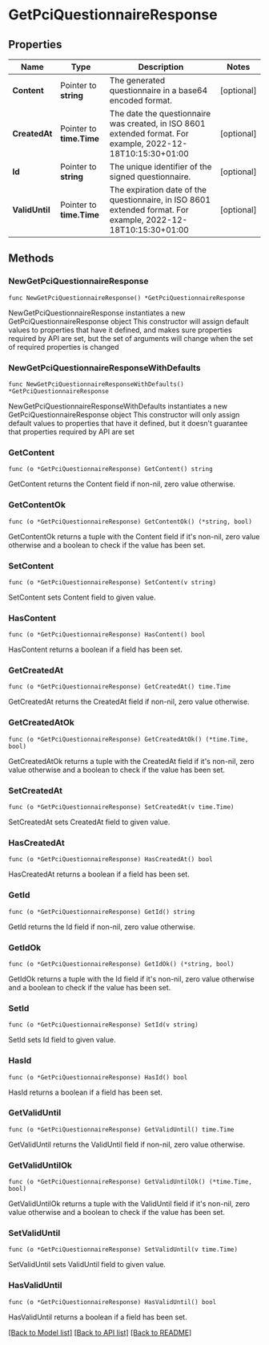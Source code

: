 # GetPciQuestionnaireResponse

## Properties

Name | Type | Description | Notes
------------ | ------------- | ------------- | -------------
**Content** | Pointer to **string** | The generated questionnaire in a base64 encoded format. | [optional] 
**CreatedAt** | Pointer to **time.Time** | The date the questionnaire was created, in ISO 8601 extended format. For example, 2022-12-18T10:15:30+01:00 | [optional] 
**Id** | Pointer to **string** | The unique identifier of the signed questionnaire. | [optional] 
**ValidUntil** | Pointer to **time.Time** | The expiration date of the questionnaire, in ISO 8601 extended format. For example, 2022-12-18T10:15:30+01:00 | [optional] 

## Methods

### NewGetPciQuestionnaireResponse

`func NewGetPciQuestionnaireResponse() *GetPciQuestionnaireResponse`

NewGetPciQuestionnaireResponse instantiates a new GetPciQuestionnaireResponse object
This constructor will assign default values to properties that have it defined,
and makes sure properties required by API are set, but the set of arguments
will change when the set of required properties is changed

### NewGetPciQuestionnaireResponseWithDefaults

`func NewGetPciQuestionnaireResponseWithDefaults() *GetPciQuestionnaireResponse`

NewGetPciQuestionnaireResponseWithDefaults instantiates a new GetPciQuestionnaireResponse object
This constructor will only assign default values to properties that have it defined,
but it doesn't guarantee that properties required by API are set

### GetContent

`func (o *GetPciQuestionnaireResponse) GetContent() string`

GetContent returns the Content field if non-nil, zero value otherwise.

### GetContentOk

`func (o *GetPciQuestionnaireResponse) GetContentOk() (*string, bool)`

GetContentOk returns a tuple with the Content field if it's non-nil, zero value otherwise
and a boolean to check if the value has been set.

### SetContent

`func (o *GetPciQuestionnaireResponse) SetContent(v string)`

SetContent sets Content field to given value.

### HasContent

`func (o *GetPciQuestionnaireResponse) HasContent() bool`

HasContent returns a boolean if a field has been set.

### GetCreatedAt

`func (o *GetPciQuestionnaireResponse) GetCreatedAt() time.Time`

GetCreatedAt returns the CreatedAt field if non-nil, zero value otherwise.

### GetCreatedAtOk

`func (o *GetPciQuestionnaireResponse) GetCreatedAtOk() (*time.Time, bool)`

GetCreatedAtOk returns a tuple with the CreatedAt field if it's non-nil, zero value otherwise
and a boolean to check if the value has been set.

### SetCreatedAt

`func (o *GetPciQuestionnaireResponse) SetCreatedAt(v time.Time)`

SetCreatedAt sets CreatedAt field to given value.

### HasCreatedAt

`func (o *GetPciQuestionnaireResponse) HasCreatedAt() bool`

HasCreatedAt returns a boolean if a field has been set.

### GetId

`func (o *GetPciQuestionnaireResponse) GetId() string`

GetId returns the Id field if non-nil, zero value otherwise.

### GetIdOk

`func (o *GetPciQuestionnaireResponse) GetIdOk() (*string, bool)`

GetIdOk returns a tuple with the Id field if it's non-nil, zero value otherwise
and a boolean to check if the value has been set.

### SetId

`func (o *GetPciQuestionnaireResponse) SetId(v string)`

SetId sets Id field to given value.

### HasId

`func (o *GetPciQuestionnaireResponse) HasId() bool`

HasId returns a boolean if a field has been set.

### GetValidUntil

`func (o *GetPciQuestionnaireResponse) GetValidUntil() time.Time`

GetValidUntil returns the ValidUntil field if non-nil, zero value otherwise.

### GetValidUntilOk

`func (o *GetPciQuestionnaireResponse) GetValidUntilOk() (*time.Time, bool)`

GetValidUntilOk returns a tuple with the ValidUntil field if it's non-nil, zero value otherwise
and a boolean to check if the value has been set.

### SetValidUntil

`func (o *GetPciQuestionnaireResponse) SetValidUntil(v time.Time)`

SetValidUntil sets ValidUntil field to given value.

### HasValidUntil

`func (o *GetPciQuestionnaireResponse) HasValidUntil() bool`

HasValidUntil returns a boolean if a field has been set.


[[Back to Model list]](../README.md#documentation-for-models) [[Back to API list]](../README.md#documentation-for-api-endpoints) [[Back to README]](../README.md)


